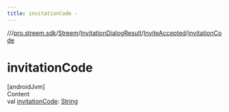 ```yaml
---
title: invitationCode -
---
```

//[<root>](../../../../../index.md)/[pro.streem.sdk](../../../index.md)/[Streem](../../index.md)/[InvitationDialogResult](../index.md)/[InviteAccepted](index.md)/[invitationCode](invitation-code.md)



# invitationCode  
[androidJvm]  
Content  
val [invitationCode](invitation-code.md): [String](https://kotlinlang.org/api/latest/jvm/stdlib/kotlin/-string/index.html)  



